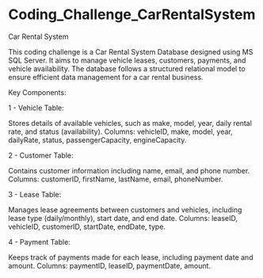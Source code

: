 # Coding_Challenge_CarRentalSystem

Car Rental System

This coding challenge is a Car Rental System Database designed using MS SQL Server. It aims to manage vehicle leases, customers, payments, and vehicle availability. The database follows a structured relational model to ensure efficient data management for a car rental business.

Key Components:

1 - Vehicle Table:

Stores details of available vehicles, such as make, model, year, daily rental rate, and status (availability).
Columns: vehicleID, make, model, year, dailyRate, status, passengerCapacity, engineCapacity.

2 - Customer Table:

Contains customer information including name, email, and phone number.
Columns: customerID, firstName, lastName, email, phoneNumber.

3 - Lease Table:

Manages lease agreements between customers and vehicles, including lease type (daily/monthly), start date, and end date.
Columns: leaseID, vehicleID, customerID, startDate, endDate, type.

4 - Payment Table:

Keeps track of payments made for each lease, including payment date and amount.
Columns: paymentID, leaseID, paymentDate, amount.

